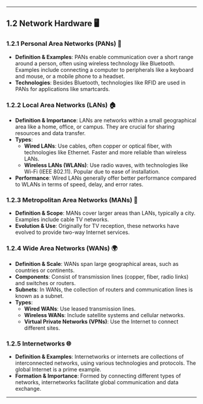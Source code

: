 

---

## 1.2 Network Hardware 🖥️

### **1.2.1 Personal Area Networks (PANs)** 📱
- **Definition & Examples**: PANs enable communication over a short range around a person, often using wireless technology like Bluetooth. Examples include connecting a computer to peripherals like a keyboard and mouse, or a mobile phone to a headset.
- **Technologies**: Besides Bluetooth, technologies like RFID are used in PANs for applications like smartcards.

### **1.2.2 Local Area Networks (LANs)** 🏠
- **Definition & Importance**: LANs are networks within a small geographical area like a home, office, or campus. They are crucial for sharing resources and data transfer.
- **Types**: 
  - **Wired LANs**: Use cables, often copper or optical fiber, with technologies like Ethernet. Faster and more reliable than wireless LANs.
  - **Wireless LANs (WLANs)**: Use radio waves, with technologies like Wi-Fi (IEEE 802.11). Popular due to ease of installation.
- **Performance**: Wired LANs generally offer better performance compared to WLANs in terms of speed, delay, and error rates.

### **1.2.3 Metropolitan Area Networks (MANs)** 🌆
- **Definition & Scope**: MANs cover larger areas than LANs, typically a city. Examples include cable TV networks.
- **Evolution & Use**: Originally for TV reception, these networks have evolved to provide two-way Internet services.

### **1.2.4 Wide Area Networks (WANs)** 🌍
- **Definition & Scale**: WANs span large geographical areas, such as countries or continents.
- **Components**: Consist of transmission lines (copper, fiber, radio links) and switches or routers.
- **Subnets**: In WANs, the collection of routers and communication lines is known as a subnet.
- **Types**:
  - **Wired WANs**: Use leased transmission lines.
  - **Wireless WANs**: Include satellite systems and cellular networks.
  - **Virtual Private Networks (VPNs)**: Use the Internet to connect different sites.

### **1.2.5 Internetworks** 🌐
- **Definition & Examples**: Internetworks or internets are collections of interconnected networks, using various technologies and protocols. The global Internet is a prime example.
- **Formation & Importance**: Formed by connecting different types of networks, internetworks facilitate global communication and data exchange.

---
